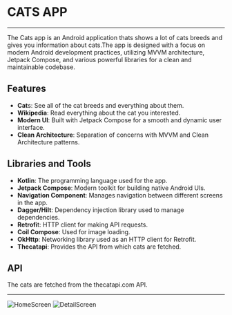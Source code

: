 # CATS APP
---------------------
The Cats app is an Android application thats shows a lot of cats breeds and gives you information about cats.The app is designed with a focus on modern Android development practices, utilizing MVVM architecture, Jetpack Compose, and various powerful libraries for a clean and maintainable codebase.

**Features**
---------------------
- **Cat**s: See all of the cat breeds and everything about them.
- **Wikipedia**: Read everything about the cat you interested.
- **Modern UI**: Built with Jetpack Compose for a smooth and dynamic user interface.
- **Clean Architecture**: Separation of concerns with MVVM and Clean Architecture patterns.

**Libraries and Tools**
---------------------
- **Kotlin**: The programming language used for the app.
- **Jetpack Compose**: Modern toolkit for building native Android UIs.
- **Navigation Component**: Manages navigation between different screens in the app.
- **Dagger/Hilt**: Dependency injection library used to manage dependencies.
- **Retrofi**t: HTTP client for making API requests.
- **Coil Compose**: Used for image loading.
- **OkHttp**: Networking library used as an HTTP client for Retrofit.
- **Thecatapi**: Provides the API from which cats are fetched.

**API**
---------------------
The cats are fetched from the thecatapi.com API. 

-----------------------------------------------------------------------------------------


![HomeScreen](https://github.com/user-attachments/assets/fec8ce0b-9421-4723-8e55-62a1c3c4a0d2)
![DetailScreen](https://github.com/user-attachments/assets/2a75cbcf-1c40-454c-9100-a6c52df4ec27)
